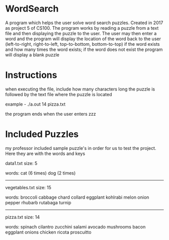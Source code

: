 # WordSearch
A program which helps the user solve word search puzzles.  Created in 2017 as project 5 of CS100.  The program works by reading a puzzle from a text file and then displaying the puzzle to the user.  The user may then enter a word and the program will display the location of the word back to the user (left-to-right, right-to-left, top-to-bottom, bottom-to-top) if the word exists and how many times the word exists; if the word does not exist the program will display a blank puzzle

# Instructions
when executing the file, include how many characters long the puzzle is followed by the text file where the puzzle is located

example - ./a.out 14 pizza.txt

the program ends when the user enters zzz

# Included Puzzles
my professor included sample puzzle's in order for us to test the project.  Here they are with the words and keys

data1.txt
size: 5

words: 
cat (6 times)
dog (2 times)

-----------------

vegetables.txt
size: 15

words: 
broccoli
cabbage
chard
collard
eggplant
kohlrabi
melon
onion
pepper
rhubarb
rutabaga
turnip

-----------------

pizza.txt
size: 14 

words: 
spinach
cilantro
zucchini
salami
avocado
mushrooms
bacon
eggplant
onions
chicken
ricota
proscuitto
